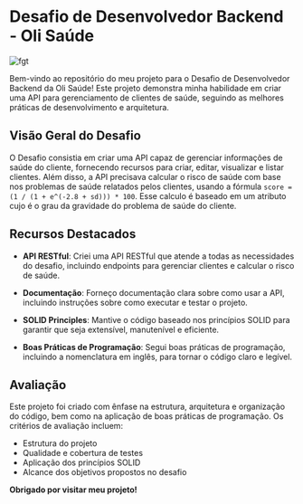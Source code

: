# Desafio de Desenvolvedor Backend - Oli Saúde

![fgt](https://github.com/KisarDev/API-challenge-OLI-saude/assets/122934993/0aa49526-c1f6-49ce-a8b0-6d2725ac0a11)


Bem-vindo ao repositório do meu projeto para o Desafio de Desenvolvedor Backend da Oli Saúde! Este projeto demonstra minha habilidade em criar uma API para gerenciamento de clientes de saúde, seguindo as melhores práticas de desenvolvimento e arquitetura.

## Visão Geral do Desafio

O Desafio consistia em criar uma API capaz de gerenciar informações de saúde do cliente, fornecendo recursos para criar, editar, visualizar e listar clientes. Além disso, a API precisava calcular o risco de saúde com base nos problemas de saúde relatados pelos clientes, usando a fórmula `score = (1 / (1 + e^(-2.8 + sd))) * 100`.
Esse calculo é baseado em um atributo cujo é o grau da gravidade do problema de saúde do cliente.

## Recursos Destacados

- **API RESTful**: Criei uma API RESTful que atende a todas as necessidades do desafio, incluindo endpoints para gerenciar clientes e calcular o risco de saúde.

- **Documentação**: Forneço documentação clara sobre como usar a API, incluindo instruções sobre como executar e testar o projeto.

- **SOLID Principles**: Mantive o código baseado nos princípios SOLID para garantir que seja extensível, manutenível e eficiente.

- **Boas Práticas de Programação**: Segui boas práticas de programação, incluindo a nomenclatura em inglês, para tornar o código claro e legível.


## Avaliação

Este projeto foi criado com ênfase na estrutura, arquitetura e organização do código, bem como na aplicação de boas práticas de programação. Os critérios de avaliação incluem:

- Estrutura do projeto
- Qualidade e cobertura de testes
- Aplicação dos princípios SOLID
- Alcance dos objetivos propostos no desafio



**Obrigado por visitar meu projeto!**
